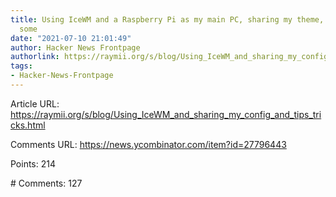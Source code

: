 ```yaml
---
title: Using IceWM and a Raspberry Pi as my main PC, sharing my theme, config and
  some
date: "2021-07-10 21:01:49"
author: Hacker News Frontpage
authorlink: https://raymii.org/s/blog/Using_IceWM_and_sharing_my_config_and_tips_tricks.html
tags:
- Hacker-News-Frontpage
---
```


<p>Article URL: <a href="https://raymii.org/s/blog/Using_IceWM_and_sharing_my_config_and_tips_tricks.html">https://raymii.org/s/blog/Using_IceWM_and_sharing_my_config_and_tips_tricks.html</a></p>
<p>Comments URL: <a href="https://news.ycombinator.com/item?id=27796443">https://news.ycombinator.com/item?id=27796443</a></p>
<p>Points: 214</p>
<p># Comments: 127</p>
